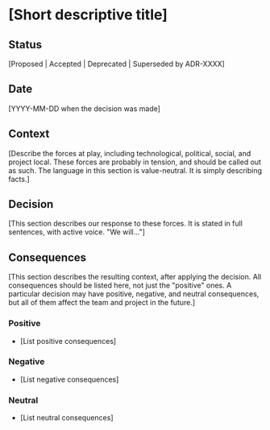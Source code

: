 # [Short descriptive title]

## Status

[Proposed | Accepted | Deprecated | Superseded by ADR-XXXX]

## Date

[YYYY-MM-DD when the decision was made]

## Context

[Describe the forces at play, including technological, political, social, and project local. These forces are probably in tension, and should be called out as such. The language in this section is value-neutral. It is simply describing facts.]

## Decision

[This section describes our response to these forces. It is stated in full sentences, with active voice. "We will..."]

## Consequences

[This section describes the resulting context, after applying the decision. All consequences should be listed here, not just the "positive" ones. A particular decision may have positive, negative, and neutral consequences, but all of them affect the team and project in the future.]

### Positive

- [List positive consequences]

### Negative

- [List negative consequences]

### Neutral

- [List neutral consequences]